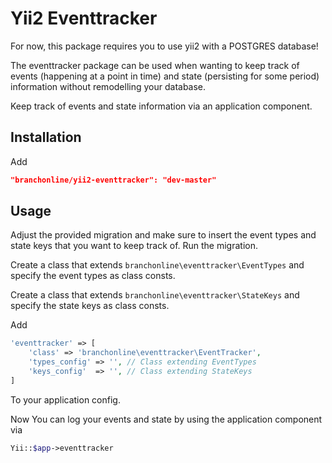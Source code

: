Yii2 Eventtracker
=================

For now, this package requires you to use yii2 with a POSTGRES database!

The eventtracker package can be used when wanting to keep track of events (happening at a point in time) and state (persisting for some period) information without remodelling your database.

Keep track of events and state information via an application component.

Installation
------------

Add

```json
"branchonline/yii2-eventtracker": "dev-master"
```

Usage
-----

Adjust the provided migration and make sure to insert the event types and state keys that you want to keep track of. Run the migration.

Create a class that extends ```branchonline\eventtracker\EventTypes``` and specify the event types as class consts.

Create a class that extends ```branchonline\eventtracker\StateKeys``` and specify the state keys as class consts.

Add

```php
'eventtracker' => [
    'class' => 'branchonline\eventtracker\EventTracker',
    'types_config' => '', // Class extending EventTypes
    'keys_config'  => '', // Class extending StateKeys
]
```

To your application config.

Now You can log your events and state by using the application component via

```php
Yii::$app->eventtracker
```